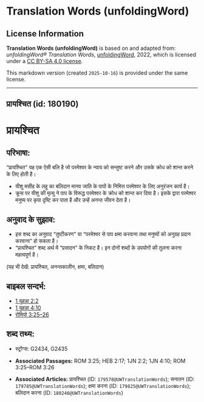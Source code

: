 # Translation Words (unfoldingWord)

## License Information

**Translation Words (unfoldingWord)** is based on and adapted from: _unfoldingWord® Translation Words_, [unfoldingWord](https://unfoldingword.org/utw), 2022, which is licensed under a [CC BY-SA 4.0 license](https://creativecommons.org/licenses/by-sa/4.0/legalcode.en).

This markdown version (created `2025-10-16`) is provided under the same license.



--------------------------------

## प्रायश्चित (id: 180190)

प्रायश्चित
==========

परिभाषा:
--------

“प्रायश्चित” यह एक ऐसी बलि है जो परमेश्वर के न्याय को सन्तुष्ट करने और उसके क्रोध को शान्त करने के लिए होती है।

* यीशु मसीह के लहू का बलिदान मानव जाति के पापों के निमित्त परमेश्वर के लिए अनुरंजन कार्य है।
* क्रूस पर यीशु की मृत्यु ने पाप के विरूद्ध परमेश्वर के क्रोध को शान्त कर दिया है। इसके द्वारा परमेश्वर मनुष्य पर कृपा दृष्टि कर पाता है और उन्हें अनन्त जीवन देता है।

अनुवाद के सुझाव:
----------------

* इस शब्द का अनुवाद “तुष्टीकरण” या “परमेश्वर से पाप क्षमा करवाना तथा मनुष्यों को अनुग्रह प्रदान करवाना” हो सकता है।
* “प्रायश्चित” शब्द अर्थ में “प्रसादन” के निकट है। इन दोनों शब्दों के उपयोगों की तुलना करना महत्वपूर्ण है।

(यह भी देखें: प्रायश्चित, अनन्तकालीन, क्षमा, बलिदान)

बाइबल सन्दर्भ:
--------------

* [1 यूहन्ना 2:2](https://ref.ly/1John0:0)
* [1 यूहन्ना 4:10](https://ref.ly/1John0:0)
* [रोमियो 3:25–26](https://ref.ly/Rom3:25-Rom3:26)

शब्द तथ्य:
----------

* स्ट्रोंग्स: G2434, G2435

* **Associated Passages:** ROM 3:25; HEB 2:17; 1JN 2:2; 1JN 4:10; ROM 3:25–ROM 3:26
* **Associated Articles:** प्रायश्चित (ID: `179578@UWTranslationWords`); सनातन (ID: `179785@UWTranslationWords`); क्षमा करना (ID: `179825@UWTranslationWords`); बलिदान करना (ID: `180246@UWTranslationWords`)


